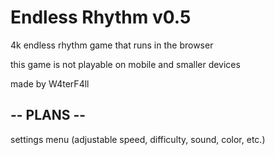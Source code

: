 # Endless Rhythm v0.5

4k endless rhythm game that runs in the browser

this game is not playable on mobile and smaller devices

made by W4terF4ll

## -- PLANS --

settings menu (adjustable speed, difficulty, sound, color, etc.)
